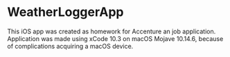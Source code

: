 # WeatherLoggerApp
This iOS app was created as homework for Accenture an job application.
Application was made using xCode 10.3 on macOS Mojave 10.14.6, because of complications acquiring a macOS device.
